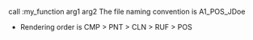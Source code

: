 call :my_function arg1 arg2
The file naming convention is A1_POS_JDoe
- Rendering order is CMP > PNT > CLN > RUF > POS
